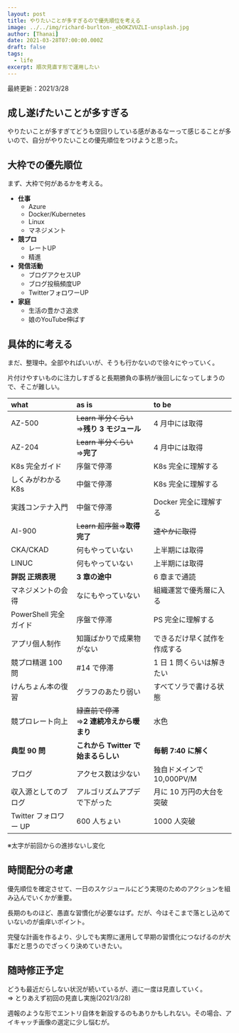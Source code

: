 ```yaml
---
layout: post
title: やりたいことが多すぎるので優先順位を考える
image: ../../img/richard-burlton-_ebOKZVUZLI-unsplash.jpg
author: [Thanai]
date: 2021-03-28T07:00:00.000Z
draft: false
tags:
  - life
excerpt: 順次見直す形で運用したい
---
```


<!-- prettier-ignore-start -->

最終更新：2021/3/28

## 成し遂げたいことが多すぎる

やりたいことが多すぎてどうも空回りしている感があるなーって感じることが多いので、自分がやりたいことの優先順位をつけようと思った。

## 大枠での優先順位

まず、大枠で何があるかを考える。

- **仕事**
  - Azure
  - Docker/Kubernetes
  - Linux
  - マネジメント
- **競プロ**
  - レートUP
  - 精進
- **発信活動**
  - ブログアクセスUP
  - ブログ投稿頻度UP
  - TwitterフォロワーUP
- **家庭**
  - 生活の豊かさ追求
  - 娘のYouTube伸ばす

## 具体的に考える

まだ、整理中。全部やればいいが、そうも行かないので徐々にやっていく。

片付けやすいものに注力しすぎると長期勝負の事柄が後回しになってしまうので、そこが難しい。

<!-- prettier-ignore-end -->

| what                  | as is                                             | to be                        |
| :-------------------- | :------------------------------------------------ | :--------------------------- |
| AZ-500                | <s>Learn 半分くらい</s><br>⇒**残り 3 モジュール** | 4 月中には取得               |
| AZ-204                | <s>Learn 半分くらい</s><br>⇒**完了**              | 4 月中には取得               |
| K8s 完全ガイド        | 序盤で停滞                                        | K8s 完全に理解する           |
| しくみがわかる K8s    | 中盤で停滞                                        | K8s 完全に理解する           |
| 実践コンテナ入門      | 中盤で停滞                                        | Docker 完全に理解する        |
| AI-900                | <s>Learn 超序盤</s>⇒**取得完了**                  | <s>速やかに取得</s>          |
| CKA/CKAD              | 何もやっていない                                  | 上半期には取得               |
| LINUC                 | 何もやっていない                                  | 上半期には取得               |
| **詳説 正規表現**     | **3 章の途中**                                    | 6 章まで通読                 |
| マネジメントの会得    | なにもやっていない                                | 組織運営で優秀層に入る       |
| PowerShell 完全ガイド | 序盤で停滞                                        | PS 完全に理解する            |
| アプリ個人制作        | 知識ばかりで成果物がない                          | できるだけ早く試作を作成する |
| 競プロ精選 100 問     | #14 で停滞                                        | 1 日 1 問くらいは解きたい    |
| けんちょん本の復習    | グラフのあたり弱い                                | すべてソラで書ける状態       |
| 競プロレート向上      | <s>緑直前で停滞</s><br>⇒**2 連続冷えから暖まり**  | 水色                         |
| **典型 90 問**        | **これから Twitter で始まるらしい**               | **毎朝 7:40 に解く**         |
| ブログ                | アクセス数は少ない                                | 独自ドメインで 10,000PV/M    |
| 収入源としてのブログ  | アルゴリズムアプデで下がった                      | 月に 10 万円の大台を突破     |
| Twitter フォロワー UP | 600 人ちょい                                      | 1000 人突破                  |

<!-- prettier-ignore-start -->

※太字が前回からの進捗ないし変化

## 時間配分の考慮

優先順位を確定させて、一日のスケジュールにどう実現のためのアクションを組み込んでいくかが重要。

長期のものほど、愚直な習慣化が必要なはず。だが、今はそこまで落とし込めていないのが歯痒いポイント。

完璧な計画を作るより、少しでも実際に運用して早期の習慣化につなげるのが大事だと思うのでざっくり決めていきたい。

## 随時修正予定

どうも最近だらしない状況が続いているが、週に一度は見直していく。  
⇒ とりあえず初回の見直し実施(2021/3/28)

週報のような形でエントリ自体を新設するのもありかもしれない。その場合、アイキャッチ画像の選定に少し悩むが。

<!-- prettier-ignore-end -->
